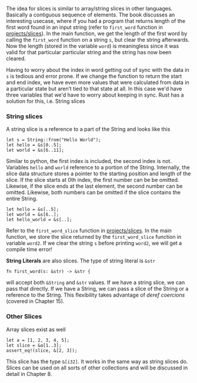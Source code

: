 The idea for slices is similar to array/string slices in other languages. Basically a contiguous sequence of elements. The book discusses an interesting usecase, where if you had a program that returns length of the first word found in an input string (refer to `first_word` function in [projects/slices](./projects/slices/src/main.rs)). In the main function, we get the length of the first word by calling the `first_word` function on a string `s`, but clear the string afterwards. Now the length (stored in the variable `word`) is meaningless since it was valid for that particular particular string and the string has now been cleared.

Having to worry about the index in word getting out of sync with the data in `s` is tedious and error prone. If we change the function to return the start and end index, we have even more values that were calculated from data in a particular state but aren’t tied to that state at all. In this case we'd have three variables that we'd have to worry about keeping in sync. Rust has a solution for this, i.e. String slices

### String slices
A string slice is a reference to a part of the String and looks like this
```
let s = String::from("Hello World");
let hello = &s[0..5];
let world = &s[6..11];
```
Similar to python, the first index is included, the second index is not. Variables `hello` and `world` reference to a portion of the String. Internally, the slice data structure stores a pointer to the starting position and length of the slice. If the slice starts at 0th index, the first number can be be omitted. Likewise, if the slice ends at the last element, the second number can be omitted. Likewise, both numbers can be omitted if the slice contains the entire String.
```
let hello = &s[..5];
let world = &s[6..];
let hello_world = &s[..];
```

Refer to the `first_word_slice` function in [projects/slices](./projects/slices/src/main.rs). In the main function, we store the slice returned by the `first_word_slice` function in variable `word2`. If we clear the string `s` before printing `word2`, we will get a compile time error!

**String Literals** are also slices. The type of string literal is `&str`
```
fn first_word(s: &str) -> &str {
```
will accept both `&String` and `&str` values. If we have a string slice, we can pass that directly. If we have a String, we can pass a slice of the String or a reference to the String. This flexibility takes advantage of _deref coercions_ (covered in Chapter 15).

### Other Slices
Array slices exist as well
```
let a = [1, 2, 3, 4, 5];
let slice = &a[1..3];
assert_eq!(slice, &[2, 3]);
```
This slice has the type `&[i32]`. It works in the same way as string slices do. Slices can be used on all sorts of other collections and will be discussed in detail in Chapter 8.